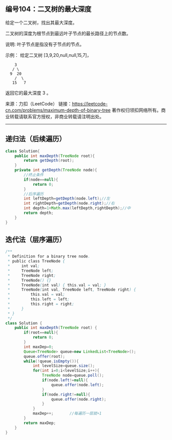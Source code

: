 ## 编号104：二叉树的最大深度

给定一个二叉树，找出其最大深度。

二叉树的深度为根节点到最远叶子节点的最长路径上的节点数。

说明: 叶子节点是指没有子节点的节点。

示例：
给定二叉树 [3,9,20,null,null,15,7]，
```
    3
   / \
  9  20
    /  \
   15   7
```
返回它的最大深度 3 。

来源：力扣（LeetCode）
链接：https://leetcode-cn.com/problems/maximum-depth-of-binary-tree
著作权归领扣网络所有。商业转载请联系官方授权，非商业转载请注明出处。

---
## 递归法（后续遍历）

```java
class Solution{
    public int maxDepth(TreeNode root){
        return getDepth(root);
    }
    private int getDepth(TreeNode node){
        //终止条件
        if(node==null){
            return 0;
        }
        //后序遍历
        int leftDepth=getDepth(node.left);//左
        int rightDepth=getDepth(node.right);//右
        int depth=1+Math.max(leftDepth,rightDepth);//中
        return depth;
    }
}
```

## 迭代法（层序遍历）

```java
/**
 * Definition for a binary tree node.
 * public class TreeNode {
 *     int val;
 *     TreeNode left;
 *     TreeNode right;
 *     TreeNode() {}
 *     TreeNode(int val) { this.val = val; }
 *     TreeNode(int val, TreeNode left, TreeNode right) {
 *         this.val = val;
 *         this.left = left;
 *         this.right = right;
 *     }
 * }
 */
class Solution {
    public int maxDepth(TreeNode root) {
        if(root==null){
            return 0;
        }
        int maxDep=0;
        Queue<TreeNode> queue=new LinkedList<TreeNode>();
        queue.offer(root);
        while(!queue.isEmpty()){
            int levelSize=queue.size();
            for(int i=0;i<levelSize;i++){
                TreeNode node=queue.poll();
                if(node.left!=null){
                    queue.offer(node.left);
                }
                if(node.right!=null){
                    queue.offer(node.right);
                }
            }
            maxDep++;       //每遍历一层就+1
        }
        return maxDep;
    }
}
```